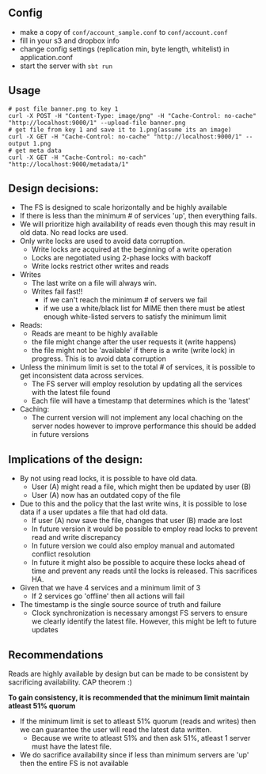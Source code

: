 ## Config

- make a copy of `conf/account_sample.conf` to `conf/account.conf`
- fill in your s3 and dropbox info
- change config settings (replication min, byte length, whitelist) in application.conf
- start the server with `sbt run`
    
## Usage
    
    # post file banner.png to key 1
    curl -X POST -H "Content-Type: image/png" -H "Cache-Control: no-cache"  "http://localhost:9000/1" --upload-file banner.png
    # get file from key 1 and save it to 1.png(assume its an image)
    curl -X GET -H "Cache-Control: no-cache" "http://localhost:9000/1" --output 1.png
    # get meta data
    curl -X GET -H "Cache-Control: no-cach" "http://localhost:9000/metadata/1"

## Design decisions: 
- The FS is designed to scale horizontally and be highly available
- If there is less than the minimum # of services 'up', then everything fails.
- We will prioritize high availability of reads even though this may result
in old data. No read locks are used.
- Only write locks are used to avoid data corruption.
    - Write locks are acquired at the beginning of a write operation
    - Locks are negotiated using 2-phase locks with backoff
    - Write locks restrict other writes and reads
- Writes
    - The last write on a file will always win.
    - Writes fail fast!!
        - if we can't reach the minimum # of servers we fail
        - if we use a white/black list for MIME then there must be atlest 
        enough white-listed servers to satisfy the minimum limit
- Reads:
    - Reads are meant to be highly available
    - the file might change after the user requests it (write happens)
    - the file might not be 'available' if there is a write (write lock)
    in progress. This is to avoid data corruption
- Unless the minimum limit is set to the total # of services, it is possible 
to get inconsistent data across services.
    - The FS server will employ resolution by updating all the services with
    the latest file found
    - Each file will have a timestamp that determines which is the 'latest'
- Caching:
    - The current version will not implement any local chaching on the server 
    nodes however to improve performance this should be added in future versions

## Implications of the design:
- By not using read locks, it is possible to have old data.
     - User (A) might read a file, which might then be updated by user (B)
     - User (A) now has an outdated copy of the file
- Due to this and the policy that the last write wins, it is possible to 
lose data if a user updates a file that had old data.
    - If user (A) now save the file, changes that user (B) made are lost
    - In future version it would be possible to employ read locks to 
    prevent read and write discrepancy
    - In future version we could also employ manual and automated 
    conflict resolution
    - In future it might also be possible to acquire these locks ahead of time
    and prevent any reads until the locks is released. This sacrifices HA.
- Given that we have 4 services and a minimum limit of 3
    - If 2 services go 'offline' then all actions will fail 
- The timestamp is the single source source of truth and failure
    - Clock synchronization is necessary amongst FS servers to ensure we 
    clearly identify the latest file. However, this might be left to future updates

## Recommendations
Reads are highly available by design but can be made to be consistent by
sacrificing availability. CAP theorem :)

**To gain consistency, it is recommended that the minimum limit maintain 
atleast 51% quorum**
- If the minimum limit is set to atleast 51% quorum (reads and writes) 
then we can guarantee the user will read the latest data written. 
    - Because we write to atleast 51% and then ask 51%, atleast 1 server 
    must have the latest file. 
- We do sacrifice availability since if less than minimum servers are 'up' 
then the entire FS is not available 


